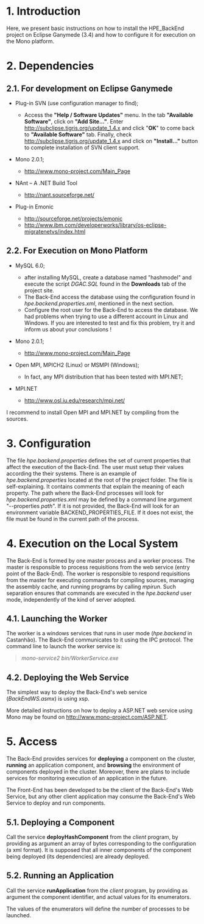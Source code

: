 # 1. Introduction #

Here, we present basic instructions on how to install the HPE\_BackEnd project on Eclipse Ganymede (3.4) and how to configure it for execution on the Mono platform.


# 2. Dependencies #

## 2.1. For development on Eclipse Ganymede ##

  * Plug-in SVN (use configuration manager to find);
    * Access the **"Help / Software Updates"** menu. In the tab **"Available Software"**, click on **"Add Site..."**. Enter http://subclipse.tigris.org/update_1.4.x and click "**OK**" to come back to **"Available Software"** tab. Finally, check http://subclipse.tigris.org/update_1.4.x and click on **"Install..."** button to complete installation of SVN client support.

  * Mono 2.0.1;
    * http://www.mono-project.com/Main_Page

  * NAnt – A .NET Build Tool
    * http://nant.sourceforge.net/

  * Plug-in Emonic
    * http://sourceforge.net/projects/emonic
    * http://www.ibm.com/developerworks/library/os-eclipse-migratenetvs/index.html

## 2.2. For Execution on Mono Platform ##

  * MySQL 6.0;
    * after installing MySQL, create a database named "hashmodel" and execute the script _DGAC.SQL_ found in the **Downloads** tab of the project site.
    * The Back-End access the database using the configuration found in _hpe.backend.properties.xml_, mentioned in the next section.
    * Configure the root user for the Back-End to access the database. We had problems when trying to use a different account in Linux and Windows. If you are interested to test and fix this problem, try it and inform us about your conclusions !
  * Mono 2.0.1;
    * http://www.mono-project.com/Main_Page

  * Open MPI, MPICH2 (Linux) or MSMPI (Windows);
    * In fact, any MPI distribution that has been tested with MPI.NET;

  * MPI.NET
    * http://www.osl.iu.edu/research/mpi.net/

I recommend to install Open MPI and MPI.NET by compiling from the sources.



# 3. Configuration #

The file _hpe.backend.properties_ defines the set of current properties that affect the execution of the Back-End. The user must setup their values according the their systems. There is an example of _hpe.backend.properties_ located at the root of the project folder. The file is self-explaining. It contains comments that explain the meaning of each property.
The path where the Back-End processes will look for _hpe.backend.properties.xml_ may be defined by a command line argument "--properties _path_". If it is not provided, the Back-End will look for an environment variable BACKEND\_PROPERTIES\_FILE. If it does not exist, the file must be found in the current path of the process.

# 4. Execution on the Local System #

The Back-End is formed by one master process and a worker process. The master is responsible to process requisitions from the web service (entry point of the Back-End). The worker is responsible to respond requisitions from the master for executing commands for compiling sources, managing the assembly cache, and running programs by calling _mpirun_. Such separation ensures that commands are executed in the _hpe.backend_ user mode, independently of the kind of server adopted.

## 4.1. Launching the Worker ##

The worker is a windows services that runs in user mode (_hpe.backend_ in Castanhão). The Back-End communicates to it using the IPC protocol. The command line to launch the worker service is:

> _mono-service2 bin/WorkerService.exe_



## 4.2. Deploying the Web Service ##

The simplest way to deploy the Back-End's web service (_BackEndWS.asmx_) is using xsp.

More detailed instructions on how to deploy a ASP.NET web service using Mono may be found on http://www.mono-project.com/ASP.NET.

# 5. Access #

The Back-End provides services for **deploying** a component on the cluster, **running** an application component, and **browsing** the environment of components deployed in the cluster. Moreover, there are plans to include services for monitoring execution of an application in the future.

The Front-End has been developed to be the client of the Back-End's Web Service, but any other client application may consume the Back-End's Web Service to deploy and run components.

## 5.1. Deploying a Component ##

Call the service **deployHashComponent** from the _client_ program, by providing as argument an array of bytes corresponding to the configuration (a xml format). It is supposed that all inner components of the component being deployed (its dependencies) are already deployed.

## 5.2. Running an Application ##

Call the service **runApplication** from the _client_ program, by providing as argument the component identifier, and actual values for its enumerators.

The values of the enumerators will define the number of processes to be launched.
